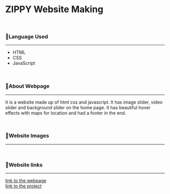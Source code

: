 # ZIPPY Website Making 
<br/>
<h3>🎯Language Used</h3>
<hr/>
<ul>
  <li>HTML</li>
  <li>CSS</li>
  <li>JavaScript</li>
</ul>
<br/>
<h3>🎯About Webpage</h3>
<hr/>
<p>It is a website  made up of html css  and javascript. It has image slider, video slider and  background slider on the  home page. It  has beautiful hover effects  with  maps for location and  had a footer in  the  end.</p>
<br/>
<h3>🎯Website Images</h3>
<hr/>
<img src="" />
<img src="" />
<img src="" />
<img src="" />
<img src="" />
<br/>
<h3>🎯Website links</h3>
<hr/>
<a href="https://goofy-bardeen-81ee5e.netlify.app/">link to the webpage</a>
<br/>
<a href="https://github.com/Shubham56-droid/LGMVIP-WebDev/edit/main/Task-1">link to the project</a>

